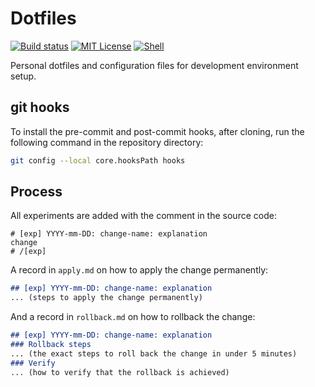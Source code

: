 # Dotfiles

[![Build status](https://github.com/forketyfork/dotfiles/actions/workflows/build.yml/badge.svg)](https://github.com/forketyfork/dotfiles/actions/workflows/build.yml)
[![MIT License](https://img.shields.io/badge/license-MIT-blue.svg)](LICENSE)
[![Shell](https://img.shields.io/badge/language-Shell-green.svg)](https://www.gnu.org/software/bash/)

Personal dotfiles and configuration files for development environment setup.

## git hooks
To install the pre-commit and post-commit hooks, after cloning, run the following command in the repository directory:
```sh
git config --local core.hooksPath hooks
```

## Process

All experiments are added with the comment in the source code:
```shell
# [exp] YYYY-mm-DD: change-name: explanation
change
# /[exp]
```

A record in `apply.md` on how to apply the change permanently:

```markdown
## [exp] YYYY-mm-DD: change-name: explanation
... (steps to apply the change permanently)

```

And a record in `rollback.md` on how to rollback the change:

```markdown
## [exp] YYYY-mm-DD: change-name: explanation
### Rollback steps
... (the exact steps to roll back the change in under 5 minutes)
### Verify
... (how to verify that the rollback is achieved)

```
